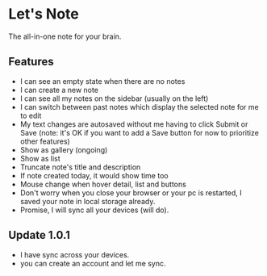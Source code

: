 # Let's Note

The all-in-one note for your brain.

## Features

- I can see an empty state when there are no notes
- I can create a new note
- I can see all my notes on the sidebar (usually on the left)
- I can switch between past notes which display the selected note for me to edit
- My text changes are autosaved without me having to click Submit or Save (note: it's OK if you want to add a Save button for now to prioritize other features)
- Show as gallery (ongoing)
- Show as list
- Truncate note's title and description
- If note created today, it would show time too
- Mouse change when hover detail, list and buttons
- Don't worry when you close your browser or your pc is restarted, I saved your note in local storage already.
- Promise, I will sync all your devices (will do).

## Update 1.0.1

- I have sync across your devices.
- you can create an account and let me sync.


